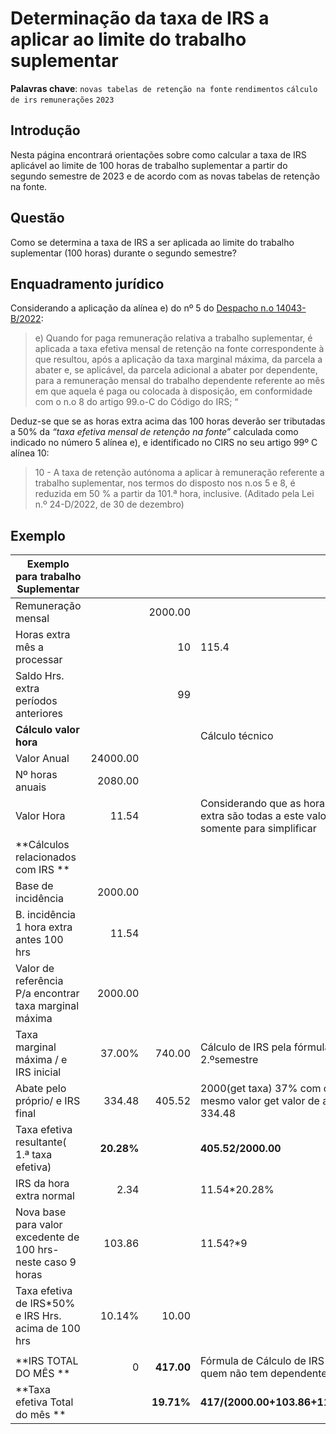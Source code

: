 # Determinação da taxa de IRS a aplicar ao limite do trabalho suplementar

**Palavras chave**: `novas tabelas de retenção na fonte` `rendimentos` `cálculo de irs` `remunerações` `2023`

## Introdução

 Nesta página encontrará orientações sobre como calcular a taxa de IRS aplicável ao limite de 100 horas de trabalho suplementar a partir do segundo semestre de 2023 e de acordo com as novas tabelas de retenção na fonte.

## Questão

Como se determina a taxa de IRS a ser aplicada ao limite do trabalho suplementar (100 horas) durante o segundo semestre?

## Enquadramento jurídico

Considerando a aplicação da alínea e) do nº 5 do [Despacho n.o 14043-B/2022](https://info.portaldasfinancas.gov.pt/pt/atualidades/legislativa/Paginas/Despacho_14043_B_2022.aspx):

> e) Quando for paga remuneração relativa a trabalho suplementar, é aplicada a taxa efetiva mensal de retenção na fonte correspondente à que resultou, após a aplicação da taxa marginal máxima, da parcela a abater e, se aplicável, da parcela adicional a abater por dependente, para a remuneração mensal do trabalho dependente referente ao mês em que aquela é paga ou colocada à disposição, em conformidade com o n.o 8 do artigo 99.o-C do Código do IRS; “

Deduz-se que se as horas extra acima das 100 horas deverão ser tributadas a 50% da _“taxa efetiva mensal de retenção na fonte”_ calculada como indicado no número 5 alínea e), e identificado no CIRS no seu artigo 99º C alínea 10:

>10 - A taxa de retenção autónoma a aplicar à remuneração referente a trabalho suplementar, nos termos do disposto nos n.os 5 e 8, é reduzida em 50 % a partir da 101.ª hora, inclusive. (Aditado pela Lei n.º 24-D/2022, de 30 de dezembro)

## Exemplo

| **Exemplo para trabalho Suplementar**                            |            |            |                                                                                    |
|------------------------------------------------------------------|-----------:|-----------:|------------------------------------------------------------------------------------|
| Remuneração mensal                                               |            |    2000.00 |                                                                                    |
| Horas extra mês a processar                                      |            |         10 | 115.4                                                                              |
| Saldo Hrs. extra períodos anteriores                             |            |         99 |                                                                                    |
| **Cálculo valor hora**                                           |            |            | Cálculo técnico                                                                    |
| Valor Anual                                                      |   24000.00 |            |                                                                                    |
| Nº horas anuais                                                  |    2080.00 |            |                                                                                    |
| Valor Hora                                                       |      11.54 |            | Considerando que as horas extra são todas a este valor, somente para   simplificar |
| **Cálculos relacionados com IRS **                               |            |            |                                                                                    |
| Base de incidência                                               |    2000.00 |            |                                                                                    |
| B. incidência 1 hora extra antes 100 hrs                         |      11.54 |            |                                                                                    |
| Valor de referência P/a encontrar taxa marginal máxima           |    2000.00 |            |                                                                                    |
| Taxa marginal máxima / e IRS inicial                             |     37.00% |     740.00 | Cálculo de IRS pela fórmula do 2.ºsemestre                                         |
| Abate pelo próprio/ e IRS   final                                |     334.48 |     405.52 | 2000(get taxa) 37% com o mesmo valor get valor de abate 334.48                     |
| Taxa efetiva resultante( 1.ª taxa   efetiva)                     | **20.28%** |            | **405.52/2000.00**                                                                 |
| IRS da hora extra normal                                         |       2.34 |            | 11.54*20.28%                                                                       |
| Nova base para valor excedente de 100   hrs- neste caso  9 horas |     103.86 |            | 11.54?*9                                                                           |
| Taxa efetiva de IRS*50% e IRS Hrs. acima   de 100 hrs            |     10.14% |      10.00 |                                                                                    |
|                                                                  |            |            |                                                                                    |
| **IRS TOTAL DO MÊS **                                            |          0 | **417.00** | Fórmula de Cálculo de IRS para quem não tem dependentes                            |
| **Taxa efetiva Total do mês **                                   |            | **19.71%** | **417/(2000.00+103.86+11.54)**                                                     |
